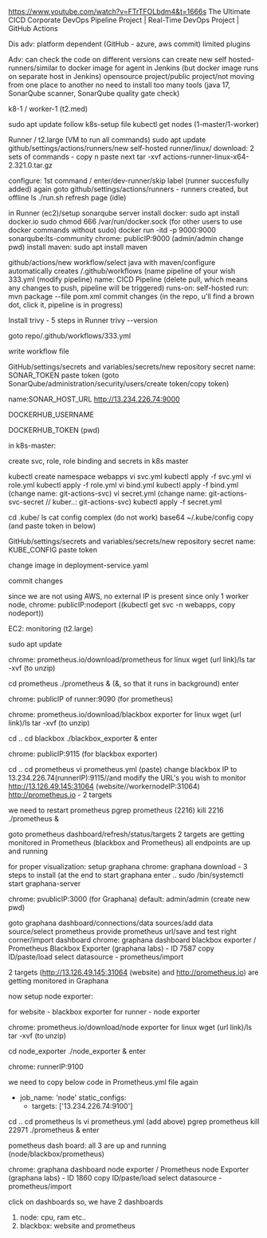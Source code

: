 https://www.youtube.com/watch?v=FTrTFOLbdm4&t=1666s
The Ultimate CICD Corporate DevOps Pipeline Project | Real-Time DevOps Project | GitHub Actions

Dis adv:
platform dependent (GitHub - azure, aws commit)
limited plugins


Adv:
can check the code on different versions
can create new self hosted-runners/similar to docker image for agent in Jenkins (but docker image runs on separate host in Jenkins)
opensource project/public project/not moving from one place to another
no need to install too many tools (java 17, SonarQube scanner, SonarQube quality gate check)

k8-1 / worker-1 (t2.med)

sudo apt update
follow k8s-setup file
kubectl get nodes (1-master/1-worker)

Runner / t2.large (VM to run all commands)
sudo apt update
github/settings/actions/runners/new self-hosted runner/linux/
download: 2 sets of commands - copy n paste
next tar -xvf actions-runner-linux-x64-2.321.0.tar.gz

configure: 1st command / enter/dev-runner/skip label (runner succesfully added)
again goto github/settings/actions/runners - runners created, but offline
ls
./run.sh
refresh page (idle)

in Runner (ec2)/setup sonarqube server
install docker: sudo apt install docker.io
sudo chmod 666 /var/run/docker.sock (for other users to use docker commands without sudo)
docker run -itd -p 9000:9000 sonarqube:lts-community
chrome: publicIP:9000 (admin/admin change pwd)
install maven: sudo apt install maven

github/actions/new workflow/select java with maven/configure
automatically creates /.github/workflows (name pipeline of your wish 333.yml
(modify pipeline)
name: CICD Pipeline
(delete pull, which means any changes to push, pipeline will be triggered)
runs-on: self-hosted
run: mvn package --file pom.xml
commit changes (in the repo, u'll find a brown dot, click it, pipeline is in progress)

Install trivy - 5 steps in Runner
trivy --version

goto repo/.github/workflows/333.yml

write workflow file

GitHub/settings/secrets and variables/secrets/new repository secret
name: SONAR_TOKEN
paste token 
(goto SonarQube/administration/security/users/create token/copy token)

name:SONAR_HOST_URL
http://13.234.226.74:9000

DOCKERHUB_USERNAME

DOCKERHUB_TOKEN (pwd)

in k8s-master:

create svc, role, role binding and secrets in k8s master

kubectl create namespace webapps
vi svc.yml
kubectl apply -f svc.yml
vi role.yml
kubectl apply -f role.yml
vi bind.yml
kubectl apply -f bind.yml (change name: git-actions-svc)
vi secret.yml (change name: git-actions-svc-secret // kuber..: git-actions-svc)
kubectl apply -f secret.yml

cd .kube/
ls
cat config
complex (do not work)
base64 ~/.kube/config
copy (and paste token in below)

GitHub/settings/secrets and variables/secrets/new repository secret
name: KUBE_CONFIG
paste token 

change image in deployment-service.yaml

commit changes

since we are not using AWS, no external IP is present
since only 1 worker node, chrome: publicIP:nodeport
((kubectl get svc -n webapps, copy nodeport))

EC2: monitoring (t2.large)

sudo apt update

chrome: prometheus.io/download/prometheus for linux
wget (url link)/ls
tar -xvf <tar file> (to unzip)

cd prometheus
./prometheus & (&, so that it runs in background)
enter

chrome: publicIP of runner:9090 (for prometheus)

chrome: prometheus.io/download/blackbox exporter for linux
wget (url link)/ls
tar -xvf <tar file> (to unzip)

cd ..
cd blackbox
./blackbox_exporter &
enter

chrome: publicIP:9115 (for blackbox exporter)

cd ..
cd prometheus
vi prometheus.yml (paste)
change blackbox IP to 13.234.226.74(runnerIP):9115//and modify the URL's you wish to monitor 
http://13.126.49.145:31064 (website//workernodeIP:31064)
http://prometheus.io - 2 targets

we need to restart prometheus
pgrep prometheus (2216)
kill 2216
./prometheus &

goto prometheus dashboard/refresh/status/targets
2 targets are getting monitored in Prometheus (blackbox and Prometheus)
all endpoints are up and running 

for proper visualization: setup graphana
chrome: graphana download - 3 steps to install (at the end to start graphana enter .. 
sudo /bin/systemctl start graphana-server

chrome: pvublicIP:3000 (for Graphana)
default: admin/admin (create new pwd)

goto graphana dashboard/connections/data sources/add data source/select prometheus
provide prometheus url/save and test
right corner/import dashboard
chrome: graphana dashboard blackbox exporter / Prometheus Blackbox Exporter (graphana labs) - ID 7587
copy ID/paste/load
select datasource - prometheus/import

2 targets (http://13.126.49.145:31064 (website) and http://prometheus.io) are getting monitored in Graphana

now setup node exporter:

for website - blackbox exporter
for runner - node exporter

chrome: prometheus.io/download/node exporter for linux
wget (url link)/ls
tar -xvf <tar file> (to unzip)

cd node_exporter
./node_exporter &
enter

chrome: runnerIP:9100

we need to copy below code in Prometheus.yml file again

- job_name: 'node'
  static_configs:
    - targets: ['13.234.226.74:9100']

cd ..
cd prometheus
ls
vi prometheus.yml (add above)
pgrep prometheus
kill 22971
./prometheus &
enter

pometheus dash board: all 3 are up and running
(node/blackbox/prometheus)

chrome: graphana dashboard node exporter / Prometheus node Exporter (graphana labs) - ID 1860
copy ID/paste/load
select datasource - prometheus/import

click on dashboards
so, we have 2 dashboards 
1. node: cpu, ram etc..
2. blackbox: website and prometheus



